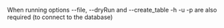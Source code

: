 
When running options 
--file, --dryRun and --create_table -h -u -p are also required (to connect to the database)
 
